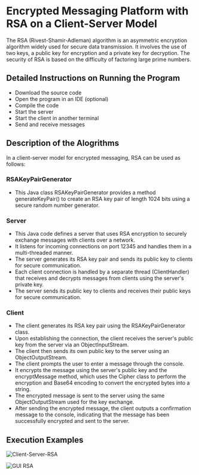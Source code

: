 # Encrypted Messaging Platform with RSA on a Client-Server Model
The RSA (Rivest-Shamir-Adleman) algorithm is an asymmetric encryption algorithm widely used for secure data transmission. It involves the use of two keys, a public key for encryption and a private key for decryption. The security of RSA is based on the difficulty of factoring large prime numbers.

## Detailed Instructions on Running the Program
- Download the source code
- Open the program in an IDE (optional)
- Compile the code
- Start the server
- Start the client in another terminal
- Send and receive messages

## Description of the Alogrithms
In a client-server model for encrypted messaging, RSA can be used as follows:
### RSAKeyPairGenerator
- This Java class RSAKeyPairGenerator provides a method generateKeyPair() to create an RSA key pair of length 1024 bits using a secure random number generator.
### Server
- This Java code defines a server that uses RSA encryption to securely exchange messages with clients over a network.
- It listens for incoming connections on port 12345 and handles them in a multi-threaded manner.
- The server generates its RSA key pair and sends its public key to clients for secure communication.
- Each client connection is handled by a separate thread (ClientHandler) that receives and decrypts messages from clients using the server's private key.
-  The server sends its public key to clients and receives their public keys for secure communication.
### Client 
- The client generates its RSA key pair using the RSAKeyPairGenerator class.
- Upon establishing the connection, the client receives the server's public key from the server via an ObjectInputStream.
- The client then sends its own public key to the server using an ObjectOutputStream.
- The client prompts the user to enter a message through the console.
- It encrypts the message using the server's public key and the encryptMessage method, which uses the Cipher class to perform the encryption and Base64 encoding to convert the encrypted bytes into a string.
- The encrypted message is sent to the server using the same ObjectOutputStream used for the key exchange.
- After sending the encrypted message, the client outputs a confirmation message to the console, indicating that the message has been successfully encrypted and sent to the server.

## Execution Examples

![Client-Server-RSA](https://github.com/ErinaBlakiqi/Siguria-e-te-dhenave-Detyra-3/assets/121411956/c4080fce-a24e-46a3-91f4-1ab5df18dc3b)



![GUI RSA](https://github.com/ErinaBlakiqi/Siguria-e-te-dhenave-Detyra-3/assets/121411956/e4d89a80-d94c-40a2-a77b-e6c763c55419)










